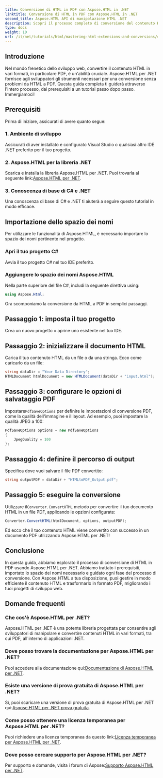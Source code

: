 ```yaml
---
title: Conversione di HTML in PDF con Aspose.HTML in .NET
linktitle: Conversione di HTML in PDF con Aspose.HTML in .NET
second_title: Aspose.HTML API di manipolazione HTML .NET
description: Scopri il processo completo di conversione del contenuto HTML in PDF utilizzando la potente libreria Aspose.HTML per .NET. Questa guida fornisce agli sviluppatori informazioni chiare.
type: docs
weight: 10
url: /it/net/tutorials/html/mastering-html-extensions-and-conversions/converting-html-to-pdf/
---
```

## Introduzione

Nel mondo frenetico dello sviluppo web, convertire il contenuto HTML in vari formati, in particolare PDF, è un'abilità cruciale. Aspose.HTML per .NET fornisce agli sviluppatori gli strumenti necessari per una conversione senza problemi da HTML a PDF. Questa guida completa ti guiderà attraverso l'intero processo, dai prerequisiti a un tutorial passo dopo passo. Immergiamoci!

## Prerequisiti

Prima di iniziare, assicurati di avere quanto segue:

### 1. Ambiente di sviluppo
Assicurati di aver installato e configurato Visual Studio o qualsiasi altro IDE .NET preferito per il tuo progetto.

### 2. Aspose.HTML per la libreria .NET
 Scarica e installa la libreria Aspose.HTML per .NET. Puoi trovarla al seguente link:[Aspose.HTML per .NET](https://releases.aspose.com/html/net/).

### 3. Conoscenza di base di C# e .NET
Una conoscenza di base di C# e .NET ti aiuterà a seguire questo tutorial in modo efficace.

## Importazione dello spazio dei nomi

Per utilizzare le funzionalità di Aspose.HTML, è necessario importare lo spazio dei nomi pertinente nel progetto.

### Apri il tuo progetto C#
Avvia il tuo progetto C# nel tuo IDE preferito.

### Aggiungere lo spazio dei nomi Aspose.HTML
Nella parte superiore del file C#, includi la seguente direttiva using:

```csharp
using Aspose.Html;
```

Ora scomponiamo la conversione da HTML a PDF in semplici passaggi.

## Passaggio 1: imposta il tuo progetto
Crea un nuovo progetto o aprine uno esistente nel tuo IDE.

## Passaggio 2: inizializzare il documento HTML
Carica il tuo contenuto HTML da un file o da una stringa. Ecco come caricarlo da un file:

```csharp
string dataDir = "Your Data Directory";
HTMLDocument htmlDocument = new HTMLDocument(dataDir + "input.html");
```

## Passaggio 3: configurare le opzioni di salvataggio PDF
 Impostare`PdfSaveOptions` per definire le impostazioni di conversione PDF, come la qualità dell'immagine e il layout. Ad esempio, puoi impostare la qualità JPEG a 100:

```csharp
PdfSaveOptions options = new PdfSaveOptions
{
    JpegQuality = 100
};
```

## Passaggio 4: definire il percorso di output
Specifica dove vuoi salvare il file PDF convertito:

```csharp
string outputPDF = dataDir + "HTMLtoPDF_Output.pdf";
```

## Passaggio 5: eseguire la conversione
 Utilizzare il`Converter.ConvertHTML` metodo per convertire il tuo documento HTML in un file PDF, applicando le opzioni configurate:

```csharp
Converter.ConvertHTML(htmlDocument, options, outputPDF);
```

Ed ecco che il tuo contenuto HTML viene convertito con successo in un documento PDF utilizzando Aspose.HTML per .NET!

## Conclusione

In questa guida, abbiamo esplorato il processo di conversione di HTML in PDF usando Aspose.HTML per .NET. Abbiamo trattato i prerequisiti, importato lo spazio dei nomi necessario e guidato ogni fase del processo di conversione. Con Aspose.HTML a tua disposizione, puoi gestire in modo efficiente il contenuto HTML e trasformarlo in formato PDF, migliorando i tuoi progetti di sviluppo web.

## Domande frequenti

### Che cos'è Aspose.HTML per .NET?
Aspose.HTML per .NET è una potente libreria progettata per consentire agli sviluppatori di manipolare e convertire contenuti HTML in vari formati, tra cui PDF, all'interno di applicazioni .NET.

### Dove posso trovare la documentazione per Aspose.HTML per .NET?
 Puoi accedere alla documentazione qui:[Documentazione di Aspose.HTML per .NET](https://reference.aspose.com/html/net/).

### Esiste una versione di prova gratuita di Aspose.HTML per .NET?
 Sì, puoi scaricare una versione di prova gratuita di Aspose.HTML per .NET qui:[Aspose.HTML per .NET prova gratuita](https://releases.aspose.com/).

### Come posso ottenere una licenza temporanea per Aspose.HTML per .NET?
 Puoi richiedere una licenza temporanea da questo link:[Licenza temporanea per Aspose.HTML per .NET](https://purchase.conholdate.com/temporary-license/).

### Dove posso cercare supporto per Aspose.HTML per .NET?
 Per supporto e domande, visita i forum di Aspose:[Supporto Aspose.HTML per .NET](https://forum.aspose.com/).